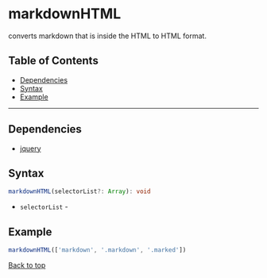 # markdownHTML
converts markdown that is inside the HTML to HTML format.
## Table of Contents
- [Dependencies](#dependencies)
- [Syntax](#syntax)
- [Example](#example)
---

## Dependencies
- [jquery](dependencies.md#jquery)
## Syntax
```typescript
markdownHTML(selectorList?: Array): void
```
- `selectorList` - 
## Example
```js
markdownHTML(['markdown', '.markdown', '.marked'])
```
[Back to top](#)